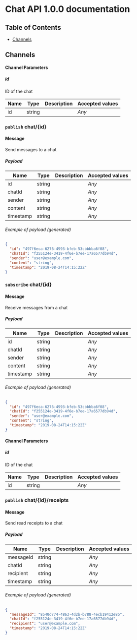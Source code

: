 # Chat API 1.0.0 documentation

## Table of Contents

* [Channels](#channels)




## Channels



<a name="channel-chat/{id}"></a>


#### Channel Parameters

##### id

ID of the chat

<table>
  <thead>
    <tr>
      <th>Name</th>
      <th>Type</th>
      <th>Description</th>
      <th>Accepted values</th>
    </tr>
  </thead>
  <tbody>

<tr>
  <td>id </td>
  <td>string</td>
  <td> </td>
  <td><em>Any</em></td>
</tr>
    </tbody>
</table>




###  `publish` chat/{id}



#### Message


Send messages to a chat



##### Payload


<table>
  <thead>
    <tr>
      <th>Name</th>
      <th>Type</th>
      <th>Description</th>
      <th>Accepted values</th>
    </tr>
  </thead>
  <tbody>

<tr>
  <td>id </td>
  <td>string</td>
  <td> </td>
  <td><em>Any</em></td>
</tr>

<tr>
  <td>chatId </td>
  <td>string</td>
  <td> </td>
  <td><em>Any</em></td>
</tr>

<tr>
  <td>sender </td>
  <td>string</td>
  <td> </td>
  <td><em>Any</em></td>
</tr>

<tr>
  <td>content </td>
  <td>string</td>
  <td> </td>
  <td><em>Any</em></td>
</tr>

<tr>
  <td>timestamp </td>
  <td>string</td>
  <td> </td>
  <td><em>Any</em></td>
</tr></tbody>
</table>


###### Example of payload _(generated)_

```json
{
  "id": "497f6eca-6276-4993-bfeb-53cbbbba6f08",
  "chatId": "f255124e-3419-4f6e-b7ee-17a6577db94d",
  "sender": "user@example.com",
  "content": "string",
  "timestamp": "2019-08-24T14:15:22Z"
}
```




###  `subscribe` chat/{id}



#### Message


Receive messages from a chat



##### Payload


<table>
  <thead>
    <tr>
      <th>Name</th>
      <th>Type</th>
      <th>Description</th>
      <th>Accepted values</th>
    </tr>
  </thead>
  <tbody>

<tr>
  <td>id </td>
  <td>string</td>
  <td> </td>
  <td><em>Any</em></td>
</tr>

<tr>
  <td>chatId </td>
  <td>string</td>
  <td> </td>
  <td><em>Any</em></td>
</tr>

<tr>
  <td>sender </td>
  <td>string</td>
  <td> </td>
  <td><em>Any</em></td>
</tr>

<tr>
  <td>content </td>
  <td>string</td>
  <td> </td>
  <td><em>Any</em></td>
</tr>

<tr>
  <td>timestamp </td>
  <td>string</td>
  <td> </td>
  <td><em>Any</em></td>
</tr></tbody>
</table>


###### Example of payload _(generated)_

```json
{
  "id": "497f6eca-6276-4993-bfeb-53cbbbba6f08",
  "chatId": "f255124e-3419-4f6e-b7ee-17a6577db94d",
  "sender": "user@example.com",
  "content": "string",
  "timestamp": "2019-08-24T14:15:22Z"
}
```





<a name="channel-chat/{id}/receipts"></a>


#### Channel Parameters

##### id

ID of the chat

<table>
  <thead>
    <tr>
      <th>Name</th>
      <th>Type</th>
      <th>Description</th>
      <th>Accepted values</th>
    </tr>
  </thead>
  <tbody>

<tr>
  <td>id </td>
  <td>string</td>
  <td> </td>
  <td><em>Any</em></td>
</tr>
    </tbody>
</table>




###  `publish` chat/{id}/receipts



#### Message


Send read receipts to a chat



##### Payload


<table>
  <thead>
    <tr>
      <th>Name</th>
      <th>Type</th>
      <th>Description</th>
      <th>Accepted values</th>
    </tr>
  </thead>
  <tbody>

<tr>
  <td>messageId </td>
  <td>string</td>
  <td> </td>
  <td><em>Any</em></td>
</tr>

<tr>
  <td>chatId </td>
  <td>string</td>
  <td> </td>
  <td><em>Any</em></td>
</tr>

<tr>
  <td>recipient </td>
  <td>string</td>
  <td> </td>
  <td><em>Any</em></td>
</tr>

<tr>
  <td>timestamp </td>
  <td>string</td>
  <td> </td>
  <td><em>Any</em></td>
</tr></tbody>
</table>


###### Example of payload _(generated)_

```json
{
  "messageId": "8540d774-4863-4d2b-b788-4ecb19412e85",
  "chatId": "f255124e-3419-4f6e-b7ee-17a6577db94d",
  "recipient": "user@example.com",
  "timestamp": "2019-08-24T14:15:22Z"
}
```





